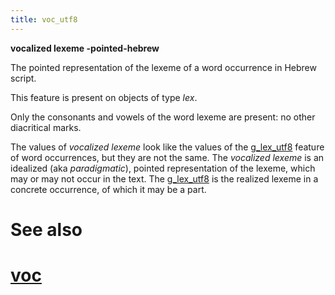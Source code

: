```yaml
---
title: voc_utf8
---
```


**vocalized lexeme -pointed-hebrew**

The pointed representation of the lexeme of a word occurrence in Hebrew script.

This feature is present on objects of type *lex*.

Only the consonants and vowels of the word lexeme are present: no other diacritical marks.

The values of *vocalized lexeme* look like the values of the [g_lex_utf8](g_lex_utf8) feature
of word occurrences, but they are not the same.
The *vocalized lexeme* is an idealized (aka *paradigmatic*), pointed representation of the lexeme,
which may or may not occur in the text.
The [g_lex_utf8](g_lex_utf8) is the realized lexeme in a concrete occurrence, of which it may be a part.

# See also

# [voc](voc)
